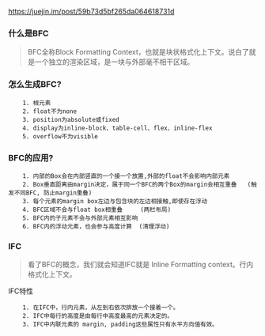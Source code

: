 https://juejin.im/post/59b73d5bf265da064618731d

### 什么是BFC
> BFC全称Block Formatting Context，也就是块状格式化上下文。说白了就是一个独立的渲染区域，是一块与外部毫不相干区域。

### 怎么生成BFC?
```
    1. 根元素
    2. float不为none 
    3. position为absolute或fixed
    4. display为inline-block、table-cell、flex、inline-flex
    5. overflow不为visible
```

### BFC的应用?
```
    1. 内部的Box会在内部竖直的一个接一个放置,外部的float不会影响内部元素
    2. Box垂直距离由margin决定，属于同一个BFC的两个Box的margin会相互重叠   (触发不同BFC, 防止margin重叠)
    3. 每个元素的margin box左边与包含块的左边相接触,即使存在浮动
    4. BFC区域不会与float box相重叠     (两栏布局)
    5. BFC内的子元素不会与外部元素相互影响
    6. BFC内的浮动元素，也会参与高度计算  (清理浮动)
```

### IFC
> 看了BFC的概念，我们就会知道IFC就是 Inline Formatting context。行内格式化上下文。

IFC特性
```
    1. 在IFC中，行内元素，从左到右依次排放一个接着一个。
    2. IFC中每行的高度是由每行中高度最高的元素决定的。
    3. IFC中内联元素的 margin, padding这些属性只有水平方向值有效。
```